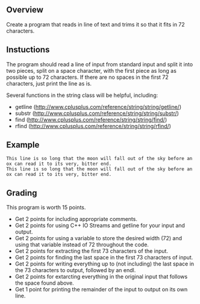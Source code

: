 ## Overview

Create a program that reads in line of text and trims it so that it fits in 72 characters.

## Instuctions

The program should read a line of input from standard input and split it into two pieces, split on a space character,
with the first piece as long as possible up to 72 characters. If there are no spaces in the first 72 characters, just print the
line as is.

Several functions in the string class will be helpful, including:

* getline (http://www.cplusplus.com/reference/string/string/getline/)
* substr (http://www.cplusplus.com/reference/string/string/substr/)
* find (http://www.cplusplus.com/reference/string/string/find/)
* rfind (http://www.cplusplus.com/reference/string/string/rfind/)

## Example
```
This line is so long that the moon will fall out of the sky before an ox can read it to its very, bitter end.
This line is so long that the moon will fall out of the sky before an
ox can read it to its very, bitter end.
```

## Grading

This program is worth 15 points.

*    Get 2 points for including appropriate comments.
*    Get 2 points for using C++ IO Streams and getline for your input and output.
*    Get 2 points for using a variable to store the desired width (72) and using that variable instead of 72 throughout the code.
*   Get 2 points for extracting the first 73 characters of the input.
*    Get 2 points for finding the last space in the first 73 characters of input. 
*    Get 2 points for writing everything up to (not including) the last space in the 73 characters to output, followed by an endl.
* Get 2 points for extarcting everything in the original input that follows the space found above.
* Get 1 point for printing the remainder of the input to output on its own line.
